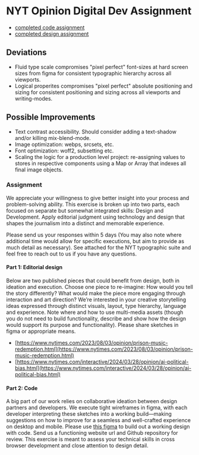 # NYT Opinion Digital Dev Assignment

- [completed code assignment](https://awal-dda.vercel.app)
- [completed design assignment](https://www.figma.com/design/BA2M9X8F2Yh6NEfbxGfhtM/awal-dda?node-id=0-1&t=WLjuGmsxDjZbH89I-1)

## Deviations

- Fluid type scale compromises "pixel perfect" font-sizes at hard screen sizes from figma for consistent typographic hierarchy across all viewports.
- Logical properites compromises "pixel perfect" absolute positioning and sizing for consistent positioning and sizing across all viewports and writing-modes.

## Possible Improvements

- Text contrast accessibility. Should consider adding a text-shadow and/or killing mix-blend-mode.
- Image optimization: webps, srcsets, etc.
- Font optimization: woff2, subsetting etc.
- Scaling the logic for a production level project: re-assigning values to stores in respective components using a Map or Array that indexes all final image objects.

### Assignment

We appreciate your willingness to give better insight into your process and problem-solving ability. This exercise is broken up into two parts, each focused on separate but somewhat integrated skills: Design and Development. Apply editorial judgment using technology and design that shapes the journalism into a distinct and memorable experience. 

Please send us your responses within 5 days (You may also note where additional time would allow for specific executions, but aim to provide as much detail as necessary). See attached for the NYT typographic suite and feel free to reach out to us if you have any questions.

#### Part 1: Editorial design

Below are two published pieces that could benefit from design, both in ideation and execution. Choose one piece to re-imagine: How would you tell the story differently? What would make the piece more engaging through interaction and art direction? We’re interested in your creative storytelling ideas expressed through distinct visuals, layout, type hierarchy, language and experience. Note where and how to use multi-media assets (though you do not need to build functionality, describe and show how the design would support its purpose and functionality). Please share sketches in figma or appropriate means.
- [https://www.nytimes.com/2023/08/03/opinion/prison-music-redemption.html](https://www.nytimes.com/2023/08/03/opinion/prison-music-redemption.html)
- [https://www.nytimes.com/interactive/2024/03/28/opinion/ai-political-bias.html](https://www.nytimes.com/interactive/2024/03/28/opinion/ai-political-bias.html)

#### Part 2: Code

A big part of our work relies on collaborative ideation between design partners and developers. We execute tight wireframes in figma, with each developer interpreting these sketches into a working build—making suggestions on how to improve for a seamless and well-crafted experience on desktop and mobile. Please use [this figma](https://www.figma.com/design/pQvTW6dZcn46ATBpnzcIKi/Digital-Design-Assignment-(Kazi)-(Copy)?t=B1Xh98nJvS3SZdsR-1) to build out a working design with code. Send us a functioning website url and Github repository for review. This exercise is meant to assess your technical skills in cross browser development and close attention to design detail.
